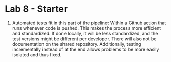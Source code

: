 # Lab 8 - Starter

1. Automated tests fit in this part of the pipeline: Within a Github action that runs whenever code is pushed. This makes the process more efficient and standardized. If done locally, it will be less standardized, and the test versions might be different per developer. There will also not be documentation on the shared repository. Additionally, testing incrementally instead of at the end allows problems to be more easily isolated and thus fixed. 
